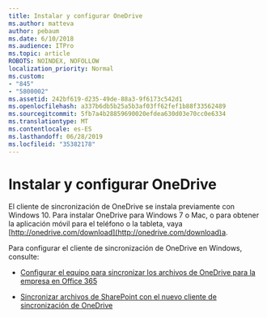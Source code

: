```yaml
---
title: Instalar y configurar OneDrive
ms.author: matteva
author: pebaum
ms.date: 6/10/2018
ms.audience: ITPro
ms.topic: article
ROBOTS: NOINDEX, NOFOLLOW
localization_priority: Normal
ms.custom:
- "845"
- "5800002"
ms.assetid: 242bf619-d235-49de-88a3-9f6173c542d1
ms.openlocfilehash: a337b6db5b25a5b3af03ff62fef1b88f33562489
ms.sourcegitcommit: 5fb7a4b28859690020efdea630d03e70cc0e6334
ms.translationtype: MT
ms.contentlocale: es-ES
ms.lasthandoff: 06/28/2019
ms.locfileid: "35382178"
---
```

# <a name="install-and-configure-onedrive"></a>Instalar y configurar OneDrive

El cliente de sincronización de OneDrive se instala previamente con Windows 10. Para instalar OneDrive para Windows 7 o Mac, o para obtener la aplicación móvil para el teléfono o la tableta, vaya [http://onedrive.com/download](http://onedrive.com/download)a.
  
Para configurar el cliente de sincronización de OneDrive en Windows, consulte:
  
- [Configurar el equipo para sincronizar los archivos de OneDrive para la empresa en Office 365](https://go.microsoft.com/fwlink/?linkid=533375)

- [Sincronizar archivos de SharePoint con el nuevo cliente de sincronización de OneDrive](https://go.microsoft.com/fwlink/?linkid=871666)
